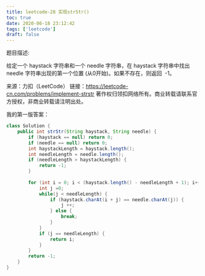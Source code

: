 ```yaml
---
title: leetcode-28 实现strStr()
toc: true
date: 2020-06-18 23:12:42
tags: ['leetcode']
draft: false
---
```


题目描述:

给定一个 haystack 字符串和一个 needle 字符串，在 haystack 字符串中找出 needle 字符串出现的第一个位置 (从0开始)。如果不存在，则返回  -1。

来源：力扣（LeetCode）
链接：https://leetcode-cn.com/problems/implement-strstr
著作权归领扣网络所有。商业转载请联系官方授权，非商业转载请注明出处。

我的第一版答案：

```java
class Solution {
    public int strStr(String haystack, String needle) {
        if (haystack == null) return 0;
        if (needle == null) return 0;
        int haystackLength = haystack.length();
        int needleLength = needle.length();
        if (needleLength > haystackLength) {
            return -1;
        }
        
        for (int i = 0; i < (haystack.length() - needleLength + 1); i++) {
            int j =0;
            while(j < needleLength) {
                if (haystack.charAt(i + j) == needle.charAt(j)) {
                    j ++;
                } else {
                    break;
                }
            }
            if (j == needleLength) {
                return i;
            }
        }
        return -1;
    }
}
```